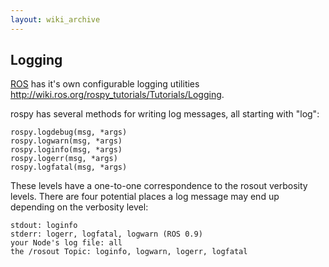 ```yaml
---
layout: wiki_archive
---
```


## Logging

[ROS](../ros.md) has it's own configurable logging utilities
<http://wiki.ros.org/rospy_tutorials/Tutorials/Logging>.

rospy has several methods for writing log messages, all starting with
"log":

    rospy.logdebug(msg, *args)
    rospy.logwarn(msg, *args)
    rospy.loginfo(msg, *args)
    rospy.logerr(msg, *args)
    rospy.logfatal(msg, *args)

These levels have a one-to-one correspondence to the rosout verbosity
levels. There are four potential places a log message may end up
depending on the verbosity level:

``` 
stdout: loginfo
stderr: logerr, logfatal, logwarn (ROS 0.9)
your Node's log file: all
the /rosout Topic: loginfo, logwarn, logerr, logfatal 
```
